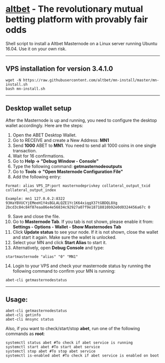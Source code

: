 # [altbet](https://altbet.io) - The revolutionary mutual betting platform with provably fair odds

Shell script to install a Altbet Masternode on a Linux server running Ubuntu 16.04. Use it on your own risk.
***

## VPS installation for version **3.4.1.0**
```
wget -N https://raw.githubusercontent.com/altbet/mn-install/master/mn-install.sh
bash mn-install.sh
```
***

## Desktop wallet setup

After the Masternode is up and running, you need to configure the desktop wallet accordingly. Here are the steps:
1. Open the ABET Desktop Wallet.
2. Go to RECEIVE and create a New Address: **MN1**
3. Send **1000** ABET to **MN1**. You need to send all 1000 coins in one single transaction.
4. Wait for 16 confirmations.
5. Go to **Help -> "Debug Window - Console"**
6. Type the following command: **getmasternodeoutputs**
7. Go to  **Tools -> "Open Masternode Configuration File"**
8. Add the following entry:
```
Format: alias VPS_IP:port masternodeprivkey collateral_output_txid collateral_output_index

Example: mn1 127.0.0.2:8322 93HaYBVUCYjEMeeH1Y4sBGLALQZE1Yc1K64xiqgX37tGBDQL8Xg 2bcd3c84c84f87eaa86e4e56834c92927a07f9e18718810b92e0d0324456a67c 0
```
9. Save and close the file.
10. Go to **Masternode Tab**. If you tab is not shown, please enable it from: **Settings - Options - Wallet - Show Masternodes Tab**
11. Click **Update status** to see your node. If it is not shown, close the wallet and start it again. Make sure the wallet is unlocked.
12. Select your MN and click **Start Alias** to start it.
13. Alternatively, open **Debug Console** and type:
```
startmasternode "alias" "0" "MN1"
```
14. Login to your VPS and check your masternode status by running the following command to confirm your MN is running:
```
abet-cli getmasternodestatus
```
***

## Usage:
```
abet-cli getmasternodestatus
abet-cli getinfo
abet-cli mnsync status
```
Also, if you want to check/start/stop **abet**, run one of the following commands as **root**:

```
systemctl status abet #To check if abet service is running
systemctl start abet #To start abet service
systemctl stop abet #To stop abet service
systemctl is-enabled abet #To check if abet service is enabled on boot
```


